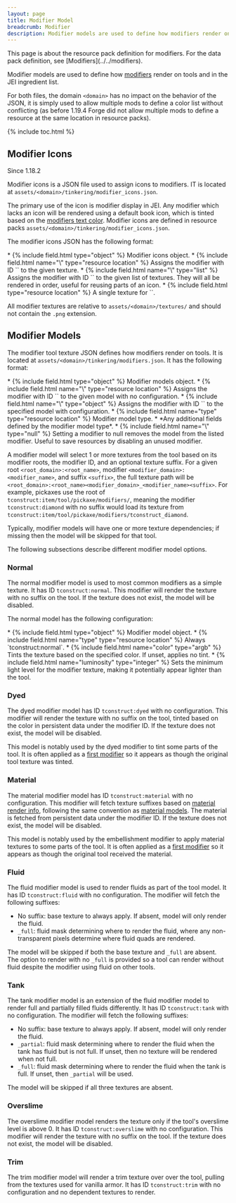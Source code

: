 ```yaml
---
layout: page
title: Modifier Model
breadcrumb: Modifier
description: Modifier models are used to define how modifiers render on tools and in the JEI ingredient list.
---
```

<div class="hatnote" markdown=1>
This page is about the resource pack definition for modifiers. For the data pack definition, see [Modifiers](../../modifiers).
</div>

Modifier models are used to define how [modifiers](../../modifiers) render on tools and in the JEI ingredient list.

For both files, the domain `<domain>` has no impact on the behavior of the JSON, it is simply used to allow multiple mods to define a color list without conflicting (as before 1.19.4 Forge did not allow multiple mods to define a resource at the same location in resource packs).

{% include toc.html %}

## Modifier Icons
<div class="hatnote">Since 1.18.2</div>

Modifier icons is a JSON file used to assign icons to modifiers. IT is located at `assets/<domain>/tinkering/modifier_icons.json`.

The primary use of the icon is modifier display in JEI. Any modifier which lacks an icon will be rendered using a default book icon, which is tinted based on the [modifiers text color](../colors#usages). Modifier icons are defined in resource packs `assets/<domain>/tinkering/modifier_icons.json`.

The modifier icons JSON has the following format:

<div class="treeview" markdown=1>
* {% include field.html type="object" %} Modifier icons object.
    * {% include field.html name="\<modifier\>" type="resource location" %} Assigns the modifier with ID `<modifier>` to the given texture.
    * {% include field.html name="\<modifier\>" type="list" %} Assigns the modifier with ID `<modifier>` to the given list of textures. They will all be rendered in order, useful for reusing parts of an icon.
        * {% include field.html type="resource location" %} A single texture for `<modifier>`.
</div>

All modifier textures are relative to `assets/<domain>/textures/` and should not contain the `.png` extension.

## Modifier Models

The modifier tool texture JSON defines how modifiers render on tools. It is located at `assets/<domain>/tinkering/modifiers.json`. It has the following format:

<div class="treeview" markdown=1>
* {% include field.html type="object" %} Modifier models object.
    * {% include field.html name="\<modifier\>" type="resource location" %} Assigns the modifier with ID `<modifier>` to the given model with no configuration.
    * {% include field.html name="\<modifier\>" type="object" %} Assigns the modifier with ID `<modifier>` to the specified model with configuration.
        * {% include field.html name="type" type="resource location" %} Modifier model type.
        * *Any additional fields defined by the modifier model type*.
    * {% include field.html name="\<modifier\>" type="null" %} Setting a modifier to null removes the model from the listed modifier. Useful to save resources by disabling an unused modifier.
</div>

A modifier model will select 1 or more textures from the tool based on its modifier roots, the modifier ID, and an optional texture suffix. For a given root `<root_domain>:<root_name>`, modifier `<modifier_domain>:<modifier_name>`, and suffix `<suffix>`, the full texture path will be `<root_domain>:<root_name><modifier_domain>_<modifier_name><suffix>`. For example, pickaxes use the root of `tconstruct:item/tool/pickaxe/modifiers/`, meaning the modifier `tconstruct:diamond` with no suffix would load its texture from `tconstruct:item/tool/pickaxe/modifiers/tconstruct_diamond`.

Typically, modifier models will have one or more texture dependencies; if missing then the model will be skipped for that tool.

The following subsections describe different modifier model options.

### Normal

The normal modifier model is used to most common modifiers as a simple texture. It has ID `tconstruct:normal`. This modifier will render the texture with no suffix on the tool. If the texture does not exist, the model will be disabled.

The normal model has the following configuration:

<div class="treeview" markdown=1>
* {% include field.html type="object" %} Modifier model object.
    * {% include field.html name="type" type="resource location" %} Always `tconstruct:normal`.
    * {% include field.html name="color" type="argb" %} Tints the texture based on the specified color. If unset, applies no tint.
    * {% include field.html name="luminosity" type="integer" %} Sets the minimum light level for the modifier texture, making it potentially appear lighter than the tool.
</div>

### Dyed

The dyed modifier model has ID `tconstruct:dyed` with no configuration. This modifier will render the texture with no suffix on the tool, tinted based on the color in persistent data under the modifier ID. If the texture does not exist, the model will be disabled.

This model is notably used by the dyed modifier to tint some parts of the tool. It is often applied as a [first modifier](../tool#tool) so it appears as though the original tool texture was tinted.

### Material

The material modifier model has ID `tconstruct:material` with no configuration. This modifier will fetch texture suffixes based on [material render info](../material#material-render-info), following the same convention as [material models](../material#tool-parts). The material is fetched from persistent data under the modifier ID. If the texture does not exist, the model will be disabled.

This model is notably used by the embellishment modifier to apply material textures to some parts of the tool. It is often applied as a [first modifier](../tool#tool) so it appears as though the original tool received the material.

### Fluid

The fluid modifier model is used to render fluids as part of the tool model. It has ID `tconstruct:fluid` with no configuration. The modifier will fetch the following suffixes:

* No suffix: base texture to always apply. If absent, model will only render the fluid.
* `_full`: fluid mask determining where to render the fluid, where any non-transparent pixels determine where fluid quads are rendered.

The model will be skipped if both the base texture and `_full` are absent. The option to render with no `_full` is provided so a tool can render without fluid despite the modifier using fluid on other tools.

### Tank

The tank modifier model is an extension of the fluid modifier model to render full and partially filled fluids differently. It has ID `tconstruct:tank` with no configuration. The modifier will fetch the following suffixes:

* No suffix: base texture to always apply. If absent, model will only render the fluid.
* `_partial`: fluid mask determining where to render the fluid when the tank has fluid but is not full. If unset, then no texture will be rendered when not full.
* `_full`: fluid mask determining where to render the fluid when the tank is full. If unset, then `_partial` will be used.

The model will be skipped if all three textures are absent.

### Overslime

The overslime modifier model renders the texture only if the tool's overslime level is above 0. It has ID `tconstruct:overslime` with no configuration. This modifier will render the texture with no suffix on the tool. If the texture does not exist, the model will be disabled.

### Trim

The trim modifier model will render a trim texture over over the tool, pulling from the textures used for vanilla armor. It has ID `tconstruct:trim` with no configuration and no dependent textures to render.